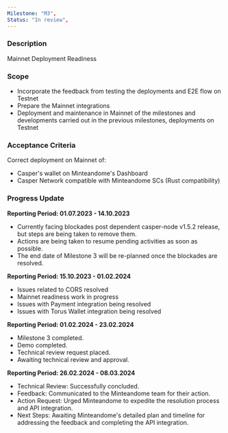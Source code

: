 ```yaml
---
Milestone: "M3",
Status: "In review",
---
```

<!--lang:en--> 
### Description

Mainnet Deployment Readiness 

### Scope
- Incorporate the feedback from testing the deployments and E2E flow on Testnet
- Prepare the Mainnet integrations
- Deployment and maintenance in Mainnet of the milestones and developments carried out in the previous milestones, deployments on Testnet

### Acceptance Criteria

Correct deployment on Mainnet of:
- Casper's wallet on Minteandome's Dashboard
- Casper Network compatible with Minteandome SCs (Rust compatibility)

### Progress Update

**Reporting Period: 01.07.2023 - 14.10.2023**
- Currently facing blockades post dependent casper-node v1.5.2 release, but steps are being taken to remove them.
- Actions are being taken to resume pending activities as soon as possible.
- The end date of Milestone 3 will be re-planned once the blockades are resolved.

**Reporting Period: 15.10.2023 - 01.02.2024**
- Issues related to CORS resolved
- Mainnet readiness work in progress
- Issues with Payment integration being resolved
- Issues with Torus Wallet integration being resolved

**Reporting Period: 01.02.2024 - 23.02.2024**
- Milestone 3 completed.
- Demo completed.
- Technical review request placed.
- Awaiting technical review and approval.

**Reporting Period: 26.02.2024 - 08.03.2024**
- Technical Review: Successfully concluded.
- Feedback: Communicated to the Minteandome team for their action.
- Action Request: Urged Minteandome to expedite the resolution process and API integration.
- Next Steps: Awaiting Minteandome's detailed plan and timeline for addressing the feedback and completing the API integration.